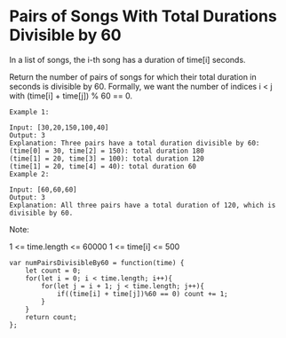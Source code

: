 # Pairs of Songs With Total Durations Divisible by 60

In a list of songs, the i-th song has a duration of time[i] seconds.

Return the number of pairs of songs for which their total duration in seconds is divisible by 60.  Formally, we want the number of indices i < j with (time[i] + time[j]) % 60 == 0.

```
Example 1:

Input: [30,20,150,100,40]
Output: 3
Explanation: Three pairs have a total duration divisible by 60:
(time[0] = 30, time[2] = 150): total duration 180
(time[1] = 20, time[3] = 100): total duration 120
(time[1] = 20, time[4] = 40): total duration 60
Example 2:

Input: [60,60,60]
Output: 3
Explanation: All three pairs have a total duration of 120, which is divisible by 60.
```

Note:

1 <= time.length <= 60000
1 <= time[i] <= 500

```
var numPairsDivisibleBy60 = function(time) {
    let count = 0;
    for(let i = 0; i < time.length; i++){
        for(let j = i + 1; j < time.length; j++){
            if((time[i] + time[j])%60 == 0) count += 1;
        }
    }
    return count;
};
```

